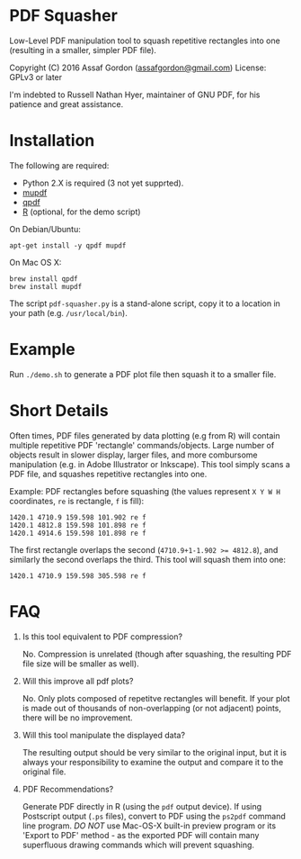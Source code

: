 PDF Squasher
============

Low-Level PDF manipulation tool to squash repetitive rectangles into one
(resulting in a smaller, simpler PDF file).

Copyright (C) 2016 Assaf Gordon (assafgordon@gmail.com)
License: GPLv3 or later

I'm indebted to Russell Nathan Hyer, maintainer of GNU PDF,
for his patience and great assistance.


Installation
============

The following are required:

* Python 2.X is required (3 not yet supprted).
* [mupdf](http://mupdf.com)
* [qpdf](http://qpdf.sourceforge.net)
* [R](https://www.r-project.org) (optional, for the demo script)

On Debian/Ubuntu:

    apt-get install -y qpdf mupdf

On Mac OS X:

    brew install qpdf
    brew install mupdf

The script `pdf-squasher.py` is a stand-alone script,
copy it to a location in your path (e.g. `/usr/local/bin`).


Example
=======

Run `./demo.sh` to generate a PDF plot file then squash it to a smaller file.



Short Details
=============

Often times, PDF files generated by data plotting (e.g from R) will contain
multiple repetitive PDF 'rectangle' commands/objects.
Large number of objects result in slower display, larger files, and more
combursome manipulation (e.g. in Adobe Illustrator or Inkscape).
This tool simply scans a PDF file, and squashes repetitive rectangles into one.

Example: PDF rectangles before squashing (the values represent `X Y W H`
coordinates, `re` is rectangle, `f` is fill):

    1420.1 4710.9 159.598 101.902 re f
    1420.1 4812.8 159.598 101.898 re f
    1420.1 4914.6 159.598 101.898 re f

The first rectangle overlaps the second (`4710.9+1-1.902 >= 4812.8`),
and similarly the second overlaps the third. This tool will squash them into
one:

    1420.1 4710.9 159.598 305.598 re f


FAQ
===

1.  Is this tool equivalent to PDF compression?

    No. Compression is unrelated (though after squashing, the resulting PDF
    file size will be smaller as well).

2.  Will this improve all pdf plots?

    No. Only plots composed of repetitve rectangles will benefit.
    If your plot is made out of thousands of non-overlapping (or not adjacent)
    points, there will be no improvement.

3.  Will this tool manipulate the displayed data?

    The resulting output should be very similar to the original input,
    but it is always your responsibility to examine the output and compare
    it to the original file.

4.  PDF Recommendations?

    Generate PDF directly in R (using the `pdf` output device).
    If using Postscript output (`.ps` files), convert to PDF using the
    `ps2pdf` command line program. *DO NOT* use Mac-OS-X built-in
    preview program or its 'Export to PDF' method - as the exported PDF
    will contain many superfluous drawing commands which will prevent
    squashing.
